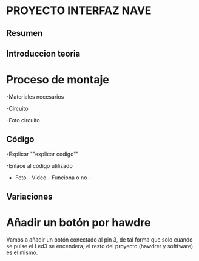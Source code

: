 # PROYECTO INTERFAZ NAVE


## Resumen


## Introduccion teoria


# Proceso de montaje

-Materiales necesarios

-Circuito

-Foto circuito

## Código

-Explicar  ""explicar codigo""

-Enlace al código utilizado

- Foto - Video - Funciona o no -

## Variaciones

# Añadir un botón por hawdre

Vamos a añadir un botón conectado al pin 3, de tal forma que solo cuando se pulse el Led3 se encendera, el resto del proyecto (hawdrer y softfware) es el mismo.






